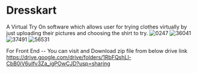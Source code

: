 # Dresskart
A Virtual Try On software which allows user for trying clothes virtually by just uploading their pictures and choosing the shirt to try.
![0247](https://github.com/dipalipatil14/Dresskart/assets/102740227/652825e2-91e4-4698-b6cb-2639d563e24d)
![36041](https://github.com/dipalipatil14/Dresskart/assets/102740227/72f1b996-c284-4a34-a222-8b6f321e2637)
![37491](https://github.com/dipalipatil14/Dresskart/assets/102740227/82da4b97-653b-4990-9c3a-40819df9b8bf)
![56531](https://github.com/dipalipatil14/Dresskart/assets/102740227/b1cdf8b3-857b-4de3-91d8-595d1f77c5f5)

For Front End -- You can visit and Download zip file from below drive link
https://drive.google.com/drive/folders/1RbFQshLl-CbB0iV6uIfv3Za_igPOwCJD?usp=sharing


